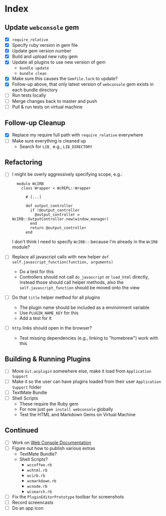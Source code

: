 # Index

## Update `webconsole` gem

* [x] `require_relative`
* [x] Specify ruby version in gem file
* [x] Update gem version number
* [x] Build and upload new ruby gem
* [x] Update all plugins to use new version of gem
	* `bundle update`
	* `bundle clean`
* [x] Make sure this causes the `Gemfile.lock` to update?
* [x] Follow-up above, that only latest version of `webconsole` gem exists in each bundle directory
* [ ] Run tests locally
* [ ] Merge changes back to master and push
* [ ] Pull & run tests on virtual machine

## Follow-up Cleanup

* [x] Replace my require full path with `require_relative` everywhere
* [ ] Make sure everything is cleaned up
	* Search for `LIB_` e.g., `LIB_DIRECTORY`

## Refactoring

* [ ] I might be overly aggressively specifying scope, e.g.:

		module WcIRB
		  class Wrapper < WcREPL::Wrapper
		  
		  	# [...]
		  
		    def output_controller
		      if !@output_controller
		        @output_controller = WcIRB::OutputController.new(window_manager)
		      end
		      return @output_controller
		    end
	
	I don't think I need to specify `WcIRB::` because I'm already in the `WcIRB` module?
* [ ] Replace all javascript calls with new helper `def self.javascript_function(function, arguments)`
	* Do a test for this
	* Controllers should not call `do_javascript` or `load_html` directly, instead those should call helper methods, also the `self.javascript_function` should be moved onto the view
* [ ] Do that `title` helper method for all plugins
	* The plugin name should be included as a environment variable
	* Use `PLUGIN_NAME_KEY` for this
	* Add a test for it
* [ ] `http` links should open in the browser?
	* Test missing dependencies (e.g., linking to "homebrew") work with this

## Building & Running Plugins

* [ ] Move `Git.wcplugin` somewhere else, make it load from `Application Support`
* [ ] Make it so the user can have plugins loaded from their user `Application Support` folder
* [ ] TextMate Bundle
* [ ] Shell Scripts
	* These require the Ruby gem
	* For now just `gem install webconsole` globally
	* Test the HTML and Markdown Gems on Virtual Machine

## Continued

* [ ] Work on [Web Console Documentation](Tasks/Web%20Console%20Documentation.md)
* [ ] Figure out how to publish various extras
	* TextMate Bundle?
	* Shell Scripts?
		* `wccoffee.rb`
		* `wchtml.rb`
		* `wcirb.rb`
		* `wcmarkdown.rb`
		* `wcnode.rb`
		* `wcsearch.rb`
* [ ] Fix the `PluginEditorPrototype` toolbar for screenshots
* [ ] Record screencasts
* [ ] Do an app icon